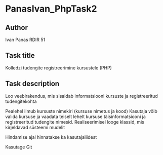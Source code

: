 # PanasIvan_PhpTask2
## Author
Ivan Panas RDIR 51
## Task title
Kolledzi tudengite registreerimine kursustele (PHP)
## Task description
Loo veebirakendus, mis sisaldab informatsiooni kursuste ja registreeritud tudengitekohta

Pealehel ilmub kursuste nimekiri (kursuse nimetus ja kood)
Kasutaja võib valida kursuse ja vaadata teiselt lehelt kursuse täisinformatsiooni ja registreeritud tudengite nimesid.
Realiseerimisel looge klassid, mis kirjeldavad süsteemi mudelit

Hindamise ajal hinnatakse ka kasutajaliidest

Kasutage Git

